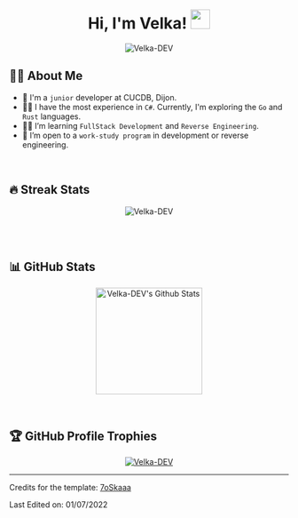 <h1 align="center">Hi, I'm Velka! <img src="https://media.giphy.com/media/hvRJCLFzcasrR4ia7z/giphy.gif" width="35"></h1>
<p align="center"> 
	<img src="https://komarev.com/ghpvc/?username=Velka-DEV&label=Profile%20views&color=0e75b6&style=plastic" alt="Velka-DEV" /> 
</p>

## :sassy_man: About Me
- :school: I'm a `junior` developer at CUCDB, Dijon.
- :technologist: I have the most experience in `C#`. Currently, I'm exploring the `Go` and `Rust` languages.
- :student: I’m learning `FullStack Development` and `Reverse Engineering`.
- :briefcase: I’m open to a `work-study program` in development or reverse engineering.

<br>

## 🔥 Streak Stats
<p align="center">
    <img src="https://github-readme-streak-stats.herokuapp.com/?user=Velka-DEV&theme=algolia" alt="Velka-DEV" />
</p>

<br>
<br>

## 📊 GitHub Stats
<p align="center">
    <a href="https://github.com/anuraghazra/github-readme-stats">
        <img alt="Velka-DEV's Github Stats" src="https://github-readme-stats.vercel.app/api?username=Velka-DEV&show_icons=true&count_private=true&theme=algolia" height="192px"/>
    </a>
</p>
<br>

## :trophy: GitHub Profile Trophies
<p align="center">
    <a href="https://github.com/ryo-ma/github-profile-trophy">
        <img src="https://github-profile-trophy.vercel.app/?username=Velka-DEV&layout=compact&theme=algolia" alt="Velka-DEV" />
    </a>
</p>

-----
Credits for the template: [7oSkaaa](https://github.com/7oSkaaa)

Last Edited on: 01/07/2022
